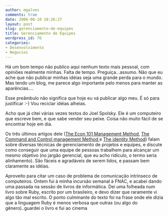 ```yaml
---
author: mgalves
comments: true
date: 2006-08-10 10:26:27
layout: post
slug: gerenciamento-de-equipes
title: Gerenciamento de Equipes
wordpress_id: 76
categories:
- Desenvolvimento
- Negocios
---
```


Há um bom tempo não publico aqui nenhum texto mais pessoal, com opiniões realmente minhas. Falta de tempo. Preguiça...assumo. Não que eu ache que não publicar minhas idéias seja uma grande perda para o mundo. Mas tendo um blog, me parece algo importante pelo menos para manter as aparências....

Esse preâmbulo não significa que hoje eu vá publicar algo meu. É só para justificar :-) Vou reciclar idéias alheias.

Acho que já citei várias vezes textos do Joel Spolsky. Ele é um computeiro que escreve bem, e que sabe vender seu peixe. Coisa não muito fácil de se encontrar hoje em dia.

Os três últimos artigos dele ([The Econ 101 Management Method](http://www.joelonsoftware.com/items/2006/08/09.html), [The Command and Control management Method ](http://www.joelonsoftware.com/items/2006/08/08.html) e [The identity Method](http://www.joelonsoftware.com/items/2006/08/10.html)) falam sobre diversas técnicas de gerenciamento de projetos e equipes, e discute como conseguir que uma equipe de pessoas trabalhem para alcançar um mesmo objetivo (no jargão gerencial, que eu acho ridículo, o termo seria alinhamento). São fáceis e agradáveis de serem lidos, e passam bem claramente as idéias.

Aproveito para citar um caso de problema de comunicação intrínseco de computeiros. Ontem fui à minha incursão semanal à FNAC, e acabei dando uma passada na sessão de livros de informática. Dei uma folheada num livro sobre Ruby, escrito por um brasileiro, e devo dizer que raramente vi algo tão mal escrito. O ponto culminante do texto foi na frase onde ele dizia que a linguagem Ruby é menos verbosa que outras (ou algo do gênero)..guardei o livro e fui ao cinema
